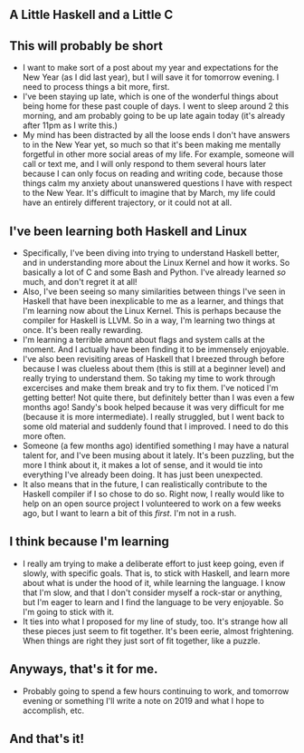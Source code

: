 ## A Little Haskell and a Little C

## This will probably be short

- I want to make sort of a post about my year and expectations for the New Year (as I did last year),
  but I will save it for tomorrow evening. I need to process things a bit more, first.
- I've been staying up late, which is one of the wonderful things about being home for these past couple of 
  days. I went to sleep around 2 this morning, and am probably going to be up late again today (it's already
  after 11pm as I write this.)
- My mind has been distracted by all the loose ends I don't have answers to in the New Year yet, so much 
  so that it's been making me mentally forgetful in other more social areas of my life. For example, someone
  will call or text me, and I will only respond to them several hours later because I can only focus on reading
  and writing code, because those things calm my anxiety about unanswered questions I have with respect to the 
  New Year. It's difficult to imagine that by March, my life could have an entirely different trajectory, or
  it could not at all.
  
## I've been learning both Haskell and Linux

- Specifically, I've been diving into trying to understand Haskell better, and in understanding more
  about the Linux Kernel and how it works. So basically a lot of C and some Bash and Python. I've already
  learned *so* much, and don't regret it at all!
- Also, I've been seeing so many similarities between things I've seen in Haskell that have been inexplicable
  to me as a learner, and things that I'm learning now about the Linux Kernel. This is perhaps because
  the compiler for Haskell is LLVM. So in a way, I'm learning two things at once. It's been really rewarding. 
- I'm learning a terrible amount about flags and system calls at the moment. And I actually have been finding 
  it to be immensely enjoyable. 
- I've also been revisiting areas of Haskell that I breezed through before because I was clueless about them
  (this is still at a beginner level) and really trying to understand them. So taking my time to work through
  excercises and make them break and try to fix them. I've noticed I'm getting better! Not quite there, but 
  definitely better than I was even a few months ago! Sandy's book helped because it was very difficult for me
  (because it is more intermediate). I really struggled, but I went back to some old material and suddenly
  found that I improved. I need to do this more often.
- Someone (a few months ago) identified something I may have a natural talent for, and I've been musing about it
  lately. It's been puzzling, but the more I think about it, it makes a lot of sense, and it would tie into
  everything I've already been doing. It has just been unexpected.
- It also means that in the future, I can realistically contribute to the Haskell compiler if I so chose to do so.
  Right now, I really would like to help on an open source project I volunteered to work on a few weeks ago,
  but I want to learn a bit of this *first*. I'm not in a rush. 
  
## I think because I'm learning

- I really am trying to make a deliberate effort to just keep going, even if slowly, with specific goals.
  That is, to stick with Haskell, and learn more about what is under the hood of it, while learning the language.
  I know that I'm slow, and that I don't consider myself a rock-star or anything, but I'm eager to learn and I find
  the language to be very enjoyable. So I'm going to stick with it.
- It ties into what I proposed for my line of study, too. It's strange how all these pieces just seem to fit together.
  It's been eerie, almost frightening. When things are right they just sort of fit together, like a puzzle. 

## Anyways, that's it for me.

- Probably going to spend a few hours continuing to work, and tomorrow evening or something I'll write a note on 
  2019 and what I hope to accomplish, etc. 
  
## And that's it!
  
